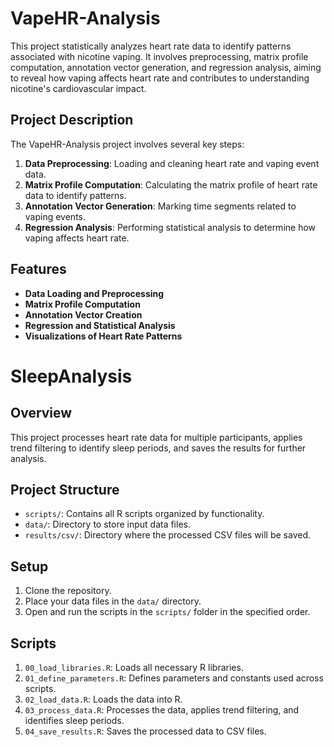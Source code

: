 # VapeHR-Analysis
This project statistically analyzes heart rate data to identify patterns associated with nicotine vaping. It involves preprocessing, matrix profile computation, annotation vector generation, and regression analysis, aiming to reveal how vaping affects heart rate and contributes to understanding nicotine's cardiovascular impact.
## Project Description

The VapeHR-Analysis project involves several key steps:
1. **Data Preprocessing**: Loading and cleaning heart rate and vaping event data.
2. **Matrix Profile Computation**: Calculating the matrix profile of heart rate data to identify patterns.
3. **Annotation Vector Generation**: Marking time segments related to vaping events.
4. **Regression Analysis**: Performing statistical analysis to determine how vaping affects heart rate.

## Features

- **Data Loading and Preprocessing**
- **Matrix Profile Computation**
- **Annotation Vector Creation**
- **Regression and Statistical Analysis**
- **Visualizations of Heart Rate Patterns**

# SleepAnalysis

## Overview

This project processes heart rate data for multiple participants, applies trend filtering to identify sleep periods, and saves the results for further analysis.

## Project Structure

- `scripts/`: Contains all R scripts organized by functionality.
- `data/`: Directory to store input data files.
- `results/csv/`: Directory where the processed CSV files will be saved.

## Setup

1. Clone the repository.
2. Place your data files in the `data/` directory.
3. Open and run the scripts in the `scripts/` folder in the specified order.

## Scripts

1. `00_load_libraries.R`: Loads all necessary R libraries.
2. `01_define_parameters.R`: Defines parameters and constants used across scripts.
3. `02_load_data.R`: Loads the data into R.
4. `03_process_data.R`: Processes the data, applies trend filtering, and identifies sleep periods.
5. `04_save_results.R`: Saves the processed data to CSV files.
